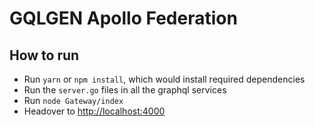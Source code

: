 # GQLGEN Apollo Federation

## How to run

- Run `yarn` or `npm install`, which would install required dependencies
- Run the `server.go` files in all the graphql services
- Run `node Gateway/index`
- Headover to [http://localhost:4000](http://localhost:4000)
